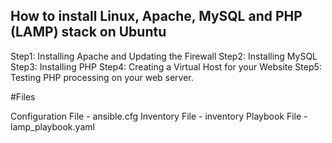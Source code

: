 ## How to install Linux, Apache, MySQL and PHP (LAMP) stack on Ubuntu 

 Step1: Installing Apache and Updating the Firewall
 Step2: Installing MySQL
 Step3: Installing PHP
 Step4: Creating a Virtual Host for your Website
 Step5: Testing PHP processing on your web server.

 #Files

 Configuration File - ansible.cfg
 Inventory File - inventory
 Playbook File - lamp_playbook.yaml
